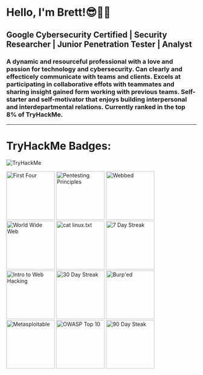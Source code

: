 # Hello, I'm Brett!😎🤙🏼
## Google Cybersecurity Certified | Security Researcher | Junior Penetration Tester | Analyst
### A dynamic and resourceful professional with a love and passion for technology and cybersecurity. Can clearly and effecticely communicate with teams and clients. Excels at participating in collaborative effots with teammates and sharing insight gained form working with previous teams. Self-starter and self-motivator that enjoys building interpersonal and interdepartmental relations. Currently ranked in the top 8% of TryHackMe.

---

# TryHackMe Badges:
<img src="https://tryhackme-badges.s3.amazonaws.com/BashfulGhost.png?3" alt="TryHackMe">

<a href="https://tryhackme.com/BashfulGhost/badges/first-4-rooms"><img src="https://tryhackme.com/img/badges/firstfour.svg" height="128" width="128" alt="First Four"></a>
<a href="https://tryhackme.com/BashfulGhost/badges/intro-to-pentesting"><img src="https://tryhackme.com/img/badges/introtooffensivesecurity.svg" height="128" width="128" alt="Pentesting Principles"></a>
<a href="https://tryhackme.com/BashfulGhost/badges/web-fund"><img src="https://tryhackme.com/img/badges/webbed.svg" height="128" width="128" alt="Webbed"></a>
<a href="https://tryhackme.com/BashfulGhost/badges/world-wide-web"><img src="https://tryhackme.com/img/badges/howthewebworks.svg" height="128" width="128" alt="World Wide Web"></a>
<a href="https://tryhackme.com/BashfulGhost/badges/terminaled"><img src="https://tryhackme.com/img/badges/linux.svg" height="128" width="128" alt="cat linux.txt"></a>
<a href="https://tryhackme.com/BashfulGhost/badges/7-day-streak"><img src="https://tryhackme.com/img/badges/streak7.svg" height="128" width="128" alt="7 Day Streak"></a>
<a href="https://tryhackme.com/BashfulGhost/badges/intro-to-web-hacking"><img src="https://tryhackme.com/img/badges/introtowebsecurity.svg" height="128" width="128" alt="Intro to Web Hacking"></a>
<a href="https://tryhackme.com/BashfulGhost/badges/30-day-streak"><img src="https://tryhackme.com/img/badges/streak30.svg" height="128" width="128" alt="30 Day Streak"></a>
<a href="https://tryhackme.com/BashfulGhost/badges/burped"><img src="https://tryhackme.com/img/badges/burpsuite.svg" height="128" width="128" alt="Burp'ed"></a>
<a href="https://tryhackme.com/BashfulGhost/badges/metasploitable"><img src="https://tryhackme.com/img/badges/metasploit.svg" height="128" width="128" alt="Metasploitable"></a>
<a href="https://tryhackme.com/BashfulGhost/badges/owasp-10"><img src="https://tryhackme.com/img/badges/owasptop10.svg" height="128" width="128" alt="OWASP Top 10"></a>
<a href="https://tryhackme.com/BashfulGhost/badges/90-day-streak"><img src="https://tryhackme.com/img/badges/streak90.svg" height="128" width="128" alt="90 Day Steak"></a>



